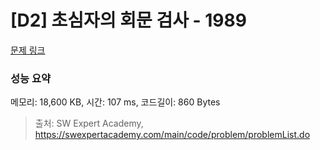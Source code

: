 # [D2] 초심자의 회문 검사 - 1989 

[문제 링크](https://swexpertacademy.com/main/code/problem/problemDetail.do?contestProbId=AV5PyTLqAf4DFAUq) 

### 성능 요약

메모리: 18,600 KB, 시간: 107 ms, 코드길이: 860 Bytes



> 출처: SW Expert Academy, https://swexpertacademy.com/main/code/problem/problemList.do